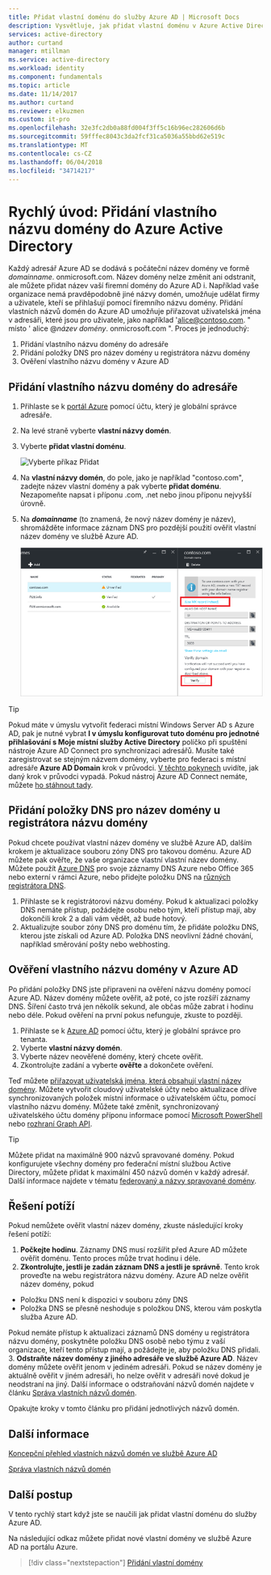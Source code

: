 ```yaml
---
title: Přidat vlastní doménu do služby Azure AD | Microsoft Docs
description: Vysvětluje, jak přidat vlastní doménu v Azure Active Directory.
services: active-directory
author: curtand
manager: mtillman
ms.service: active-directory
ms.workload: identity
ms.component: fundamentals
ms.topic: article
ms.date: 11/14/2017
ms.author: curtand
ms.reviewer: elkuzmen
ms.custom: it-pro
ms.openlocfilehash: 32e3fc2db0a88fd004f3ff5c16b96ec282606d6b
ms.sourcegitcommit: 59fffec8043c3da2fcf31ca5036a55bbd62e519c
ms.translationtype: MT
ms.contentlocale: cs-CZ
ms.lasthandoff: 06/04/2018
ms.locfileid: "34714217"
---
```

# <a name="quickstart-add-a-custom-domain-name-to-azure-active-directory"></a>Rychlý úvod: Přidání vlastního názvu domény do Azure Active Directory

Každý adresář Azure AD se dodává s počáteční název domény ve formě *domainname*. onmicrosoft.com. Název domény nelze změnit ani odstranit, ale můžete přidat název vaší firemní domény do Azure AD i. Například vaše organizace nemá pravděpodobně jiné názvy domén, umožňuje udělat firmy a uživatele, kteří se přihlašují pomocí firemního názvu domény. Přidání vlastních názvů domén do Azure AD umožňuje přiřazovat uživatelská jména v adresáři, které jsou pro uživatele, jako například 'alice@contoso.com. " místo ' alice @*název domény*. onmicrosoft.com ". Proces je jednoduchý:

1. Přidání vlastního názvu domény do adresáře
2. Přidání položky DNS pro název domény u registrátora názvu domény
3. Ověření vlastního názvu domény v Azure AD

## <a name="add-the-custom-domain-name-to-your-directory"></a>Přidání vlastního názvu domény do adresáře
1. Přihlaste se k [portál Azure](https://aad.portal.azure.com/#blade/Microsoft_AAD_IAM/ActiveDirectoryMenuBlade/Overview) pomocí účtu, který je globální správce adresáře.
2. Na levé straně vyberte **vlastní názvy domén**.
3. Vyberte **přidat vlastní doménu**.
   
   ![Vyberte příkaz Přidat](./media/add-custom-domain/add-custom-domain.png)
5. Na **vlastní názvy domén**, do pole, jako je například "contoso.com", zadejte název vlastní domény a pak vyberte **přidat doménu**. Nezapomeňte napsat i příponu .com, .net nebo jinou příponu nejvyšší úrovně.
6. Na ***domainname*** (to znamená, že nový název domény je název), shromážděte informace záznam DNS pro pozdější použití ověřit vlastní název domény ve službě Azure AD.
   
   ![získat informace o záznam DNS.](./media/active-directory-domains-add-azure-portal/get-dns-info.png)

> [!TIP]
> Pokud máte v úmyslu vytvořit federaci místní Windows Server AD s Azure AD, pak je nutné vybrat **I v úmyslu konfigurovat tuto doménu pro jednotné přihlašování s Moje místní služby Active Directory** políčko při spuštění nástroje Azure AD Connect pro synchronizaci adresářů. Musíte také zaregistrovat se stejným názvem domény, vyberte pro federaci s místní adresáře **Azure AD Domain** krok v průvodci. [V těchto pokynech](./connect/active-directory-aadconnect-get-started-custom.md#verify-the-azure-ad-domain-selected-for-federation) uvidíte, jak daný krok v průvodci vypadá. Pokud nástroj Azure AD Connect nemáte, můžete [ho stáhnout tady](http://go.microsoft.com/fwlink/?LinkId=615771).

## <a name="add-a-dns-entry-for-the-domain-name-at-the-domain-name-registrar"></a>Přidání položky DNS pro název domény u registrátora názvu domény
Pokud chcete používat vlastní název domény ve službě Azure AD, dalším krokem je aktualizace souboru zóny DNS pro takovou doménu. Azure AD můžete pak ověřte, že vaše organizace vlastní vlastní název domény. Můžete použít [Azure DNS](https://docs.microsoft.com/azure/dns/dns-getstarted-portal) pro svoje záznamy DNS Azure nebo Office 365 nebo externí v rámci Azure, nebo přidejte položku DNS na [různých registrátora DNS](https://support.office.com/article/Create-DNS-records-for-Office-365-when-you-manage-your-DNS-records-b0f3fdca-8a80-4e8e-9ef3-61e8a2a9ab23/).

1. Přihlaste se k registrátorovi názvu domény. Pokud k aktualizaci položky DNS nemáte přístup, požádejte osobu nebo tým, kteří přístup mají, aby dokončili krok 2 a dali vám vědět, až bude hotový.
2. Aktualizujte soubor zóny DNS pro doménu tím, že přidáte položku DNS, kterou jste získali od Azure AD. Položka DNS neovlivní žádné chování, například směrování pošty nebo webhosting.

## <a name="verify-the-custom-domain-name-in-azure-ad"></a>Ověření vlastního názvu domény v Azure AD
Po přidání položky DNS jste připraveni na ověření názvu domény pomocí Azure AD. Název domény můžete ověřit, až poté, co jste rozšíří záznamy DNS. Šíření často trvá jen několik sekund, ale občas může zabrat i hodinu nebo déle. Pokud ověření na první pokus nefunguje, zkuste to později.

1. Přihlaste se k [Azure AD](https://aad.portal.azure.com/#blade/Microsoft_AAD_IAM/ActiveDirectoryMenuBlade/Overview) pomocí účtu, který je globální správce pro tenanta.
2. Vyberte **vlastní názvy domén**.
3. Vyberte název neověřené domény, který chcete ověřit.
4. Zkontrolujte zadání a vyberte **ověřte** a dokončete ověření.

Teď můžete [přiřazovat uživatelská jména, která obsahují vlastní název domény](active-directory-users-create-azure-portal.md). Můžete vytvořit cloudový uživatelské účty nebo aktualizace dříve synchronizovaných položek místní informace o uživatelském účtu, pomocí vlastního názvu domény. Můžete také změnit, synchronizovaný uživatelského účtu domény příponu informace pomocí [Microsoft PowerShell](https://msdn.microsoft.com/library/azure/e1ef403f-3347-4409-8f46-d72dafa116e0#BKMK_ManageDomains) nebo [rozhraní Graph API](https://msdn.microsoft.com/Library/Azure/Ad/Graph/api/domains-operations).

> [!TIP]
> Můžete přidat na maximálně 900 názvů spravované domény. Pokud konfigurujete všechny domény pro federační místní službou Active Directory, můžete přidat k maximální 450 názvů domén v každý adresář. Další informace najdete v tématu [federovaný a názvy spravované domény](https://docs.microsoft.com/azure/active-directory/active-directory-add-domain-concepts#federated-and-managed-domain-names).

## <a name="troubleshooting"></a>Řešení potíží
Pokud nemůžete ověřit vlastní název domény, zkuste následující kroky řešení potíží:

1. **Počkejte hodinu**. Záznamy DNS musí rozšířit před Azure AD můžete ověřit doménu. Tento proces může trvat hodinu i déle.
2. **Zkontrolujte, jestli je zadán záznam DNS a jestli je správně**. Tento krok proveďte na webu registrátora názvu domény. Azure AD nelze ověřit název domény, pokud 
  * Položku DNS není k dispozici v souboru zóny DNS
  * Položka DNS se přesně neshoduje s položkou DNS, kterou vám poskytla služba Azure AD. 
  
  Pokud nemáte přístup k aktualizaci záznamů DNS domény u registrátora názvu domény, poskytněte položku DNS osobě nebo týmu z vaší organizace, kteří tento přístup mají, a požádejte je, aby položku DNS přidali.
3. **Odstraňte název domény z jiného adresáře ve službě Azure AD**. Název domény můžete ověřit jenom v jediném adresáři. Pokud se název domény je aktuálně ověřit v jiném adresáři, ho nelze ověřit v adresáři nové dokud je neodstraní na jiný. Další informace o odstraňování názvů domén najdete v článku [Správa vlastních názvů domén](active-directory-domains-manage-azure-portal.md).    

Opakujte kroky v tomto článku pro přidání jednotlivých názvů domén.

## <a name="learn-more"></a>Další informace
[Koncepční přehled vlastních názvů domén ve službě Azure AD](active-directory-domains-manage-azure-portal.md)

[Správa vlastních názvů domén](active-directory-domains-manage-azure-portal.md)

## <a name="next-steps"></a>Další postup
V tento rychlý start když jste se naučili jak přidat vlastní doménu do služby Azure AD. 

Na následující odkaz můžete přidat nové vlastní domény ve službě Azure AD na portálu Azure.

> [!div class="nextstepaction"]
> [Přidání vlastní domény](https://aad.portal.azure.com/#blade/Microsoft_AAD_IAM/ActiveDirectoryMenuBlade/QuickStart) 